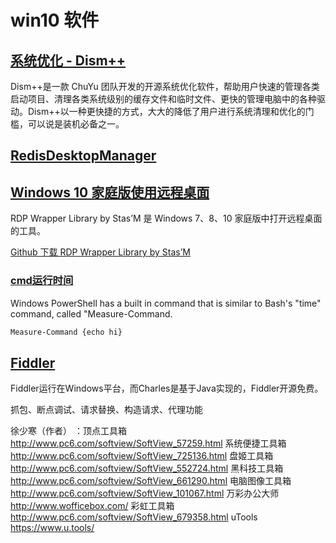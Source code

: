 # win10 软件

## [系统优化 - Dism++](https://www.chuyu.me/zh-Hans/index.html)

Dism++是一款 ChuYu 团队开发的开源系统优化软件，帮助用户快速的管理各类启动项目、清理各类系统级别的缓存文件和临时文件、更快的管理电脑中的各种驱动。Dism++以一种更快捷的方式，大大的降低了用户进行系统清理和优化的门槛，可以说是装机必备之一。

## [RedisDesktopManager](https://masuit.com/125)

## [Windows 10 家庭版使用远程桌面](https://www.appinn.com/windows-10-home-remote-desktop/)

RDP Wrapper Library by Stas’M 是 Windows 7、8、10 家庭版中打开远程桌面的工具。

[Github 下载 RDP Wrapper Library by Stas’M](https://github.com/stascorp/rdpwrap)

### [cmd运行时间](https://stackoverflow.com/questions/673523/how-do-i-measure-execution-time-of-a-command-on-the-windows-command-line/4801509#4801509)

Windows PowerShell has a built in command that is similar to Bash's "time" command, called "Measure-Command.

```cmd
Measure-Command {echo hi}
```

## [Fiddler](https://www.telerik.com/fiddler)

Fiddler运行在Windows平台，而Charles是基于Java实现的，Fiddler开源免费。

抓包、断点调试、请求替换、构造请求、代理功能

徐少寒（作者） ：顶点工具箱 <http://www.pc6.com/softview/SoftView_57259.html>
系统便捷工具箱 <http://www.pc6.com/softview/SoftView_725136.html>
盘姬工具箱 <http://www.pc6.com/softview/SoftView_552724.html>
黑科技工具箱 <http://www.pc6.com/softview/SoftView_661290.html>
电脑图像工具箱 <http://www.pc6.com/softview/SoftView_101067.html>
万彩办公大师 <http://www.wofficebox.com/>
彩虹工具箱 <http://www.pc6.com/softview/SoftView_679358.html>
uTools <https://www.u.tools/>
